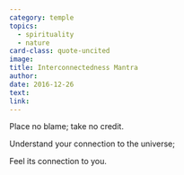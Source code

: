 ```yaml
---
category: temple
topics:
  - spirituality
  - nature
card-class: quote-uncited
image:
title: Interconnectedness Mantra
author:
date: 2016-12-26
text:
link:
---
```

Place no blame; take no credit.

Understand your connection to the universe;

Feel its connection to you.
